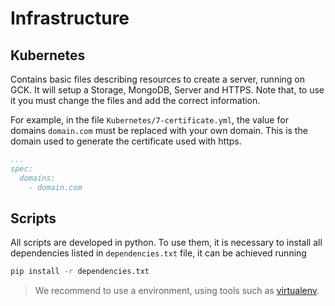 # Infrastructure

## Kubernetes
Contains basic files describing resources to create a server, running on GCK. It will setup a Storage, MongoDB, Server and HTTPS. Note that, to use it you must change the files and add the correct information.

For example, in the file `Kubernetes/7-certificate.yml`, the value for domains `domain.com` must be replaced with your own domain. This is the domain used to generate the certificate used with https.

```yaml
...
spec:
  domains:
    - domain.com
```

## Scripts
All scripts are developed in python. To use them, it is necessary to install all dependencies listed in `dependencies.txt` file, it can be achieved running

```bash
pip install -r dependencies.txt
```

> We recommend to use a environment, using tools such as [virtualenv](https://virtualenv.pypa.io/en/latest/).
